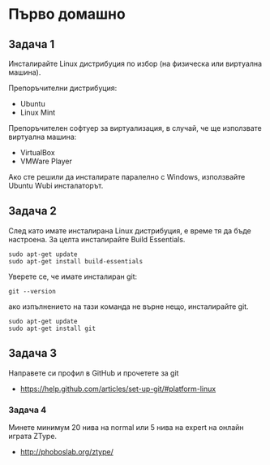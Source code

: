 # Първо домашно
## Задача 1
Инсталирайте Linux дистрибуция по избор (на физическа или виртуална машина).

Препоръчителни дистрибуция:

- Ubuntu
- Linux Mint

Препоръчителен софтуер за виртуализация, в случай, че ще използвате виртуална машина:

- VirtualBox
- VMWare Player

Ако сте решили да инсталирате паралелно с Windows, използвайте Ubuntu Wubi инсталаторът.

## Задача 2
След като имате инсталирана Linux дистрибуция, е време тя да бъде настроена. За целта инсталирайте Build Essentials.

```
sudo apt-get update
sudo apt-get install build-essentials
```

Уверете се, че имате инсталиран git:

```
git --version
```

ако изпълнението на тази команда не върне нещо, инсталирайте git.

```
sudo apt-get update
sudo apt-get install git
```

## Задача 3
Направете си профил в GitHub и прочетете за git

- https://help.github.com/articles/set-up-git/#platform-linux

### Задача 4
Минете минимум 20 нива на normal или 5 нива на expert на онлайн играта ZType.

- http://phoboslab.org/ztype/
